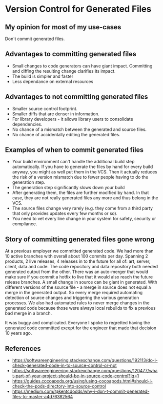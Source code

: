 # Version Control for Generated Files

## My opinion for most of my use-cases

Don't commit generated files.

## Advantages to committing generated files

* Small changes to code generators can have giant impact. Committing and diffing the resulting change clarifies its impact.
* The build is simpler and faster
* Less dependance on external resources

## Advantages to not committing generated files

* Smaller source control footprint.
* Smaller diffs that are denser in information.
* For library developers - it allows library users to consolidate dependencies.
* No chance of a mismatch between the generated and source files.
* No chance of accidentally editing the generated files.

##  Examples of when to commit generated files

* Your build environment can't handle the additional build step automatically. If you have to generate the files by hand for every build anyway, you might as well put them in the VCS. Then it actually reduces the risk of a version mismatch due to fewer people having to do the generation step.
* The generation step significantly slows down your build
* After generating them, the files are further modified by hand. In that case, they are not really generated files any more and thus belong in the VCS.
* The source files change very rarely (e.g. they come from a third party that only provides updates every few months or so).
* You need to vet every line change in your system for safety, security or compliance.


## Story of committing generated files gone wrong

At a previous employer we committed generated code. We had more than 10 active branches with overall about 100 commits per day. Spanning 2 products, 2 live releases, 4 releases in to the future for all of: art, server, client, data and code. The code repository and data repository both needed generated output from the other. There was an auto-merger that would make sure if you commit a hotfix to live that it would also reach the future release branches. A small change in source can be giant in generated. With different versions of the source file - a merge in source does not equal a merge in the generated output. So every merge required automating detection of source changes and triggering the various generation processes. We also had automated rules to never merge changes in the generated code because those were always local rebuilds to fix a previous bad merge in a branch.

It was buggy and complicated. Everyone I spoke to regretted having the generated code committed except for the engineer that made that decision 10 years ago.

## References

* https://softwareengineering.stackexchange.com/questions/192113/do-i-check-generated-code-in-to-source-control-or-not
* https://softwareengineering.stackexchange.com/questions/120477/what-part-of-your-project-should-be-in-source-code-control?lq=1
* https://guides.cocoapods.org/using/using-cocoapods.html#should-i-check-the-pods-directory-into-source-control
* https://medium.com/@kentcdodds/why-i-don-t-commit-generated-files-to-master-a4d76382564
